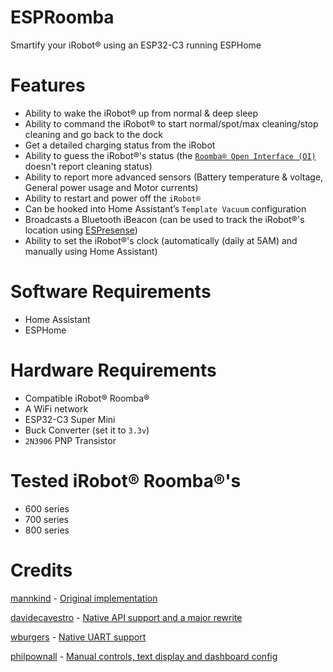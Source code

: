 # ESPRoomba
Smartify your iRobot® using an ESP32-C3 running ESPHome

# Features
- Ability to wake the iRobot® up from normal & deep sleep
- Ability to command the iRobot® to start normal/spot/max cleaning/stop cleaning and go back to the dock
- Get a detailed charging status from the iRobot
- Ability to guess the iRobot®'s status (the [`Roomba® Open Interface (OI)`](./iRobot%20Roomba%20600%20Open%20Interface%20Spec.pdf) doesn't report cleaning status)
- Ability to report more advanced sensors (Battery temperature & voltage, General power usage and Motor currents)
- Ability to restart and power off the `iRobot®`
- Can be hooked into Home Assistant’s `Template Vacuum` configuration
- Broadcasts a Bluetooth iBeacon (can be used to track the iRobot®'s location using [ESPresense](https://espresense.com))
- Ability to set the iRobot®'s clock (automatically (daily at 5AM) and manually using Home Assistant)

# Software Requirements
- Home Assistant
- ESPHome

# Hardware Requirements
- Compatible iRobot® Roomba®
- A WiFi network
- ESP32-C3 Super Mini
- Buck Converter (set it to `3.3v`)
- `2N3906` PNP Transistor

# Tested iRobot® Roomba®'s
- 600 series
- 700 series
- 800 series

# Credits
[mannkind](https://github.com/mannkind) - [Original implementation](https://github.com/mannkind/ESPHomeRoombaComponent)

[davidecavestro](https://github.com/davidecavestro) - [Native API support and a major rewrite](https://github.com/davidecavestro/ESPHomeRoombaComponent)

[wburgers](https://github.com/wburgers) - [Native UART support](https://github.com/wburgers/ESPHomeRoombaComponent)

[philpownall](https://github.com/philpownall) - [Manual controls, text display and dashboard config](https://github.com/philpownall/ESPHomeRoomba)